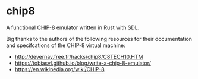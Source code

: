 # chip8
A functional [CHIP-8](https://en.wikipedia.org/wiki/CHIP-8) emulator written in Rust with SDL.

Big thanks to the authors of the following resources for their documentation and specifcations of the CHIP-8 virtual machine:
* http://devernay.free.fr/hacks/chip8/C8TECH10.HTM
* https://tobiasvl.github.io/blog/write-a-chip-8-emulator/
* https://en.wikipedia.org/wiki/CHIP-8
